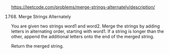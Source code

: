 https://leetcode.com/problems/merge-strings-alternately/description/

1768. Merge Strings Alternately

You are given two strings word1 and word2. Merge the strings by adding letters in alternating order, 
starting with word1. If a string is longer than the other, append the additional letters onto the end of the merged string.

Return the merged string.